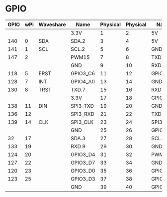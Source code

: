 # GPIO

| GPIO | wPi | Waveshare | Name     | Physical | Physical | Name     | Waveshare | wPi | GPIO |
|------|-----|-----------|----------|----------|----------|----------|-----------|-----|------|
|      |     |           | 3.3V     | 1        | 2        | 5V       |           |     |      |
| 140  | 0   | SDA       | SDA.2    | 3        | 4        | 5V       |           |     |      |
| 141  | 1   | SCL       | SCL.2    | 5        | 6        | GND      |           |     |      |
| 147  | 2   |           | PWM15    | 7        | 8        | TXD.2    |           | 3   | 25   |
|      |     |           | GND      | 9        | 10       | RXD.2    |           | 4   | 24   |
| 118  | 5   | ERST      | GPIO3_C6 | 11       | 12       | GPIO3_C7 |           | 6   | 119  |
| 128  | 7   | INT       | GPIO4_A0 | 13       | 14       | GND      |           |     |      |
| 130  | 8   | TRST      | TXD.7    | 15       | 16       | RXD.7    |           | 9   | 131  |
|      |     |           | 3.3V     | 17       | 18       | GPIO4_A1 | BUSY      | 10  | 129  |
| 138  | 11  | DIN       | SPI3_TXD | 19       | 20       | GND      |           |     |      |
| 136  | 12  |           | SPI3_RXD | 21       | 22       | TXD.9    | DC        | 13  | 132  |
| 139  | 14  | CLK       | SPI3_CLK | 23       | 24       | SPI3_CS1 | CS        | 15  | 134  |
|      |     |           | GND      | 25       | 26       | GPIO3_D6 |           | 16  | 126  |
| 32   | 17  |           | SDA.3    | 27       | 28       | SCL.3    |           | 18  | 33   |
| 133  | 19  |           | RXD.9    | 29       | 30       | GND      |           |     |      |
| 124  | 20  |           | GPIO3_D4 | 31       | 32       | PWM11    |           | 21  | 144  |
| 127  | 22  |           | GPIO3_D7 | 33       | 34       | GND      |           |     |      |
| 120  | 23  |           | GPIO3_D0 | 35       | 36       | GPIO3_D5 |           | 24  | 125  |
| 123  | 25  |           | GPIO3_D3 | 37       | 38       | GPIO3_D2 |           | 26  | 122  |
|      |     |           | GND      | 39       | 40       | GPIO3_D1 |           | 27  | 121  |

